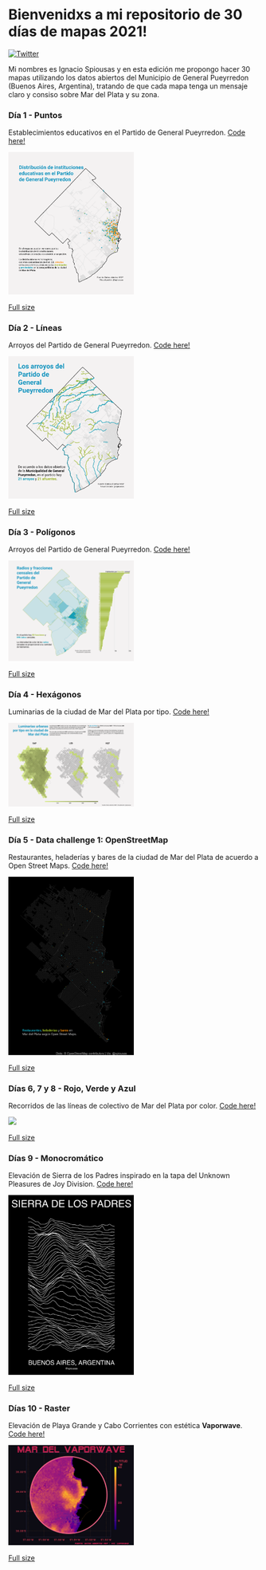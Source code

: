
# Bienvenidxs a mi repositorio de 30 días de mapas 2021!

[![Twitter](https://img.shields.io/twitter/url/https/twitter.com/cloudposse.svg?style=social&label=Follow%20%40spiousas)](https://twitter.com/spiousas)

Mi nombres es Ignacio Spiousas y en esta edición me propongo hacer 30
mapas utilizando los datos abiertos del Municipio de General Pueyrredon
(Buenos Aires, Argentina), tratando de que cada mapa tenga un mensaje
claro y consiso sobre Mar del Plata y su zona.

### Día 1 - Puntos

Establecimientos educativos en el Partido de General Pueyrredon. [Code
here!](https://github.com/spiousas/30DayMapChallenge_2021/blob/main/Day1/Escuelas_en_MdP.R)

<img src="./Day1/Escuelas_MGP.png" width="50%" />

[Full
size](https://github.com/spiousas/30DayMapChallenge_2021/blob/main/Day1/Escuelas_MGP.png)

### Día 2 - Líneas

Arroyos del Partido de General Pueyrredon. [Code
here!](https://github.com/spiousas/30DayMapChallenge_2021/blob/main/Day2/Arroyos.R)

<img src="./Day2/Arroyos_MGP.png" width="50%" />

[Full
size](https://github.com/spiousas/30DayMapChallenge_2021/blob/main/Day2/Arroyos_MGP.png)

### Día 3 - Polígonos

Arroyos del Partido de General Pueyrredon. [Code
here!](https://github.com/spiousas/30DayMapChallenge_2021/blob/main/Day3/Radios_censales.R)

<img src="./Day3/Radios_censales_MGP.png" width="50%" />

[Full
size](https://github.com/spiousas/30DayMapChallenge_2021/blob/main/Day3/Radios_censales_MGP.png)

### Día 4 - Hexágonos

Luminarias de la ciudad de Mar del Plata por tipo. [Code
here!](https://github.com/spiousas/30DayMapChallenge_2021/blob/main/Day4/Luminarias_MdP.R)

<img src="./Day4/Luminarias_MdP.png" width="50%" />

[Full
size](https://github.com/spiousas/30DayMapChallenge_2021/blob/main/Day4/Luminarias_MdP.png)

### Día 5 - Data challenge 1: OpenStreetMap

Restaurantes, heladerías y bares de la ciudad de Mar del Plata de
acuerdo a Open Street Maps. [Code
here!](https://github.com/spiousas/30DayMapChallenge_2021/blob/main/Day5/OSM.R)

<img src="./Day5/OSM.png" width="50%" />

[Full
size](https://github.com/spiousas/30DayMapChallenge_2021/blob/main/Day5/OSM.png)

### Días 6, 7 y 8 - Rojo, Verde y Azul

Recorridos de las líneas de colectivo de Mar del Plata por color. [Code
here!](https://github.com/spiousas/30DayMapChallenge_2021/blob/main/Day6-7-8/MDP_bus.R)

<img src="./Day6-7-8/MdP_bus.png" width="50%" />

[Full
size](https://github.com/spiousas/30DayMapChallenge_2021/blob/main/Day6-7-8/MDP_bus.png)

### Días 9 - Monocromático

Elevación de Sierra de los Padres inspirado en la tapa del Unknown
Pleasures de Joy Division. [Code
here!](https://github.com/spiousas/30DayMapChallenge_2021/blob/main/Day9/Unknown_Sierras.R)

<img src="./Day9/Unknown_Sierras.png" width="50%" />

[Full
size](https://github.com/spiousas/30DayMapChallenge_2021/blob/main/Day9/Unknown_Sierras.png)

### Días 10 - Raster

Elevación de Playa Grande y Cabo Corrientes con estética **Vaporwave**.
[Code
here!](https://github.com/spiousas/30DayMapChallenge_2021/blob/main/Day10/MardelVaporwave.R)

<img src="./Day10/MardelVaporwave.png" width="50%" />

[Full
size](https://github.com/spiousas/30DayMapChallenge_2021/blob/main/Day10/MardelVaporwave.png)
